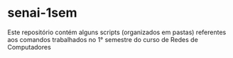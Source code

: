 # senai-1sem
Este repositório contém alguns scripts (organizados em pastas) referentes aos comandos trabalhados no 1° semestre do curso de Redes de Computadores

